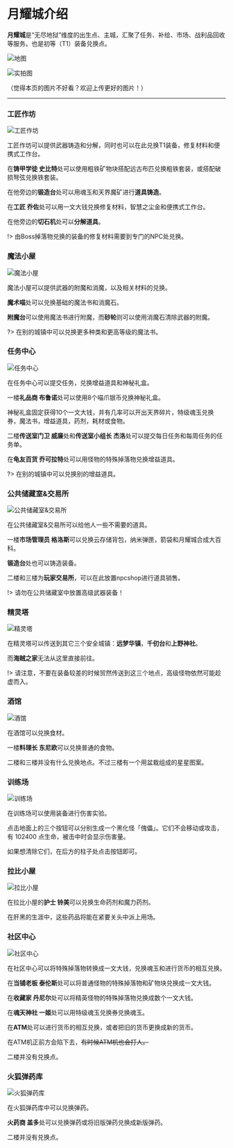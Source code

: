 # 月耀城介绍

**月耀城**是“无尽地狱”维度的出生点、主城，汇聚了任务、补给、市场、战利品回收等服务。也是初等（T1）装备兑换点。

![地图](../../assets/images/inf/lunar-flare/lunar-flare-map.jpg)

![实拍图](../../assets/images/inf/lunar-flare/lunar-flare.jpg)

（觉得本页的图片不好看？欢迎上传更好的图片！）

---


### 工匠作坊

![工匠作坊](../../assets/images/inf/lunar-flare/tinkers-workshop.jpg)

工匠作坊可以提供武器铸造和分解，同时也可以在此兑换T1装备，修复材料和便携式工作台。

在**铸甲学徒 史比特**处可以使用粗铁矿物块搭配远古布匹兑换粗铁套装，或搭配破损弩弦兑换铁套装。

在他旁边的**锻造台**处可以用魂玉和天界魔矿进行**道具铸造**。

在**工匠 乔佐**处可以用一文大钱兑换修复材料，智慧之尘金和便携式工作台。

在他旁边的**切石机**处可以**分解道具**。

!> 由Boss掉落物兑换的装备的修复材料需要到专门的NPC处兑换。


### 魔法小屋

![魔法小屋](../../assets/images/inf/lunar-flare/magic-house.jpg)

魔法小屋可以提供武器的附魔和消魔，以及相关材料的兑换。

**魔术喵**处可以兑换基础的魔法书和消魔石。

**附魔台**可以使用魔法书进行附魔，而**砂轮**则可以使用消魔石清除武器的附魔。

?> 在别的城镇中可以兑换更多种类和更高等级的魔法书。


### 任务中心

![任务中心](../../assets/images/inf/lunar-flare/quest-center.jpg)

在任务中心可以提交任务，兑换增益道具和神秘礼盒。

一楼**礼品商 布鲁诺**处可以使用8个喵爪银币兑换神秘礼盒。

神秘礼盒固定获得10个一文大钱，并有几率可以开出天界碎片，特级魂玉兑换券，魔法书，增益道具，药剂，耗材或食物。

二楼**传送室门卫 威廉**处和**传送室小组长 杰洛**处可以提交每日任务和每周任务的任务单。

在**龟友百货 乔可拉特**处可以用怪物的特殊掉落物兑换增益道具。

?> 在别的城镇中可以兑换别的增益道具。


### 公共储藏室&交易所

![公共储藏室&交易所](../../assets/images/inf/lunar-flare/public-warehouse.jpg)

在公共储藏室&交易所可以给他人一些不需要的道具。

一楼**市场管理员 格洛斯**可以兑换云存储背包，纳米弹匣，箭袋和月耀城合成大百科。

**锻造台**处也可以铸造装备。

二楼和三楼为**玩家交易所**，可以在此放置npcshop进行道具销售。

!> 请勿在公共储藏室中放置高级武器装备！


### 精灵塔

![精灵塔](../../assets/images/inf/lunar-flare/spirit-tower.jpg)

在精灵塔可以传送到其它三个安全城镇：**远梦华镇**，**千仞台**和**上野神社**。

而**海贼之家**无法从这里直接前往。

!> 请注意，不要在装备较差的时候贸然传送到这三个地点，高级怪物依然可能趁虚而入。


### 酒馆

![酒馆](../../assets/images/inf/lunar-flare/tavern.jpg)

在酒馆可以兑换食材。

一楼**料理长 东尼欧**可以兑换普通的食物。

二楼和三楼并没有什么兑换地点。不过三楼有一个用盆栽组成的星星图案。


### 训练场

![训练场](../../assets/images/inf/lunar-flare/training-ground.jpg)

在训练场可以使用装备进行伤害实验。

点击地面上的三个按钮可以分别生成一个黑化怪「傀儡」。它们不会移动或攻击，有 102400 点生命，被击中时会显示伤害量。

如果想清除它们，在后方的柱子处点击按钮即可。


### 拉比小屋

![拉比小屋](../../assets/images/inf/lunar-flare/rabi-house.jpg)

在拉比小屋的**护士 铃美**可以兑换生命药剂和魔力药剂。

在肝黑的生涯中，这些药品将能在紧要关头中派上用场。


### 社区中心

![社区中心](../../assets/images/inf/lunar-flare/community-center.jpg)

在社区中心可以将特殊掉落物转换成一文大钱，兑换魂玉和进行货币的相互兑换。

在**当铺老板 泰伦斯**处可以将普通怪物的特殊掉落物和矿物块兑换成一文大钱。

在**收藏家 丹尼尔**处可以将精英怪物的特殊掉落物兑换成数个一文大钱。

在**魂天神社 一姬**处可以用特级魂玉兑换券兑换魂玉。

在**ATM**处可以进行货币的相互兑换，或者把旧的货币更换成新的货币。

在ATM机正前方会陷下去，~~有时候ATM机也会打人。~~

二楼并没有兑换点。


### 火狐弹药库

![火狐弹药库](../../assets/images/inf/lunar-flare/firefox-ammunition-deport.jpg)

在火狐弹药库中可以兑换弹药。

**火药商 盖多**处可以兑换弹药或将旧版弹药兑换成新版弹药。

二楼并没有兑换点。

